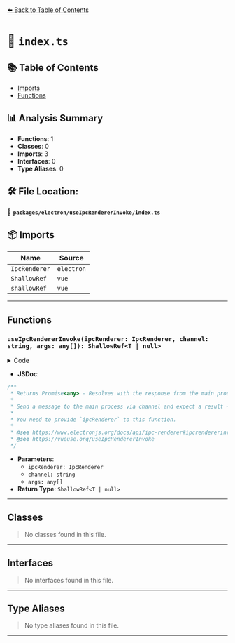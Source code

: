 [⬅️ Back to Table of Contents](../../../index.md)

# 📄 `index.ts`

## 📚 Table of Contents

- [Imports](#imports)
- [Functions](#functions)

## 📊 Analysis Summary

- **Functions**: 1
- **Classes**: 0
- **Imports**: 3
- **Interfaces**: 0
- **Type Aliases**: 0

## 🛠️ File Location:
📂 **`packages/electron/useIpcRendererInvoke/index.ts`**

## 📦 Imports

| Name | Source |
|------|--------|
| `IpcRenderer` | `electron` |
| `ShallowRef` | `vue` |
| `shallowRef` | `vue` |


---

## Functions

### `useIpcRendererInvoke(ipcRenderer: IpcRenderer, channel: string, args: any[]): ShallowRef<T | null>`

<details><summary>Code</summary>

```ts
export function useIpcRendererInvoke<T>(ipcRenderer: IpcRenderer, channel: string, ...args: any[]): ShallowRef<T | null>
```
</details>

- **JSDoc**:
```ts
/**
 * Returns Promise<any> - Resolves with the response from the main process.
 *
 * Send a message to the main process via channel and expect a result ~~asynchronously~~. As composition-api, it makes asynchronous operations look like synchronous.
 *
 * You need to provide `ipcRenderer` to this function.
 *
 * @see https://www.electronjs.org/docs/api/ipc-renderer#ipcrendererinvokechannel-args
 * @see https://vueuse.org/useIpcRendererInvoke
 */
```

- **Parameters**:
  - `ipcRenderer: IpcRenderer`
  - `channel: string`
  - `args: any[]`
- **Return Type**: `ShallowRef<T | null>`

---

## Classes

> No classes found in this file.


---

## Interfaces

> No interfaces found in this file.


---

## Type Aliases

> No type aliases found in this file.


---